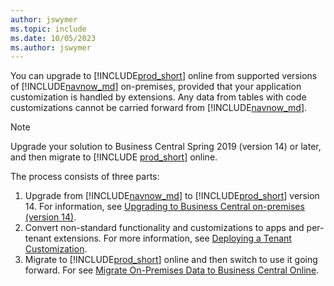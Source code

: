 ```yaml
---
author: jswymer
ms.topic: include
ms.date: 10/05/2023
ms.author: jswymer
---
```

You can upgrade to [!INCLUDE[prod_short](prod_short.md)] online from supported versions of [!INCLUDE[navnow_md](navnow_md.md)] on-premises, provided that your application customization is handled by extensions. Any data from tables with code customizations cannot be carried forward from [!INCLUDE[navnow_md](navnow_md.md)].  

> [!NOTE]
> Upgrade your solution to Business Central Spring 2019 (version 14) or later, and then migrate to [!INCLUDE [prod_short](prod_short.md)] online.

The process consists of three parts:

1. Upgrade from [!INCLUDE[navnow_md](navnow_md.md)] to [!INCLUDE[prod_short](prod_short.md)] version 14. For information, see [Upgrading to Business Central on-premises (version 14)](../../upgrade/upgrading-to-business-central-on-premises.md). <!--For more information, see [Supported Upgrade Paths to [!INCLUDE[prod_long](prod_long.md)] Releases](../../upgrade/upgrade-paths.md).  -->
1. Convert non-standard functionality and customizations to apps and per-tenant extensions. For more information, see [Deploying a Tenant Customization](../devenv-deploy-tenant-customization.md).
1. Migrate to [!INCLUDE[prod_short](prod_short.md)] online and then switch to use it going forward. For see [Migrate On-Premises Data to Business Central Online](../../administration/migrate-data.md).
